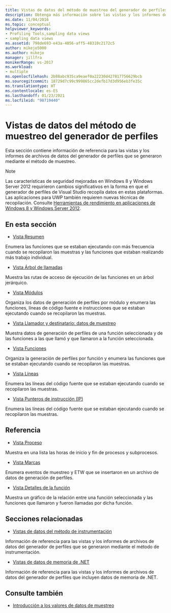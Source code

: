 ```yaml
---
title: Vistas de datos del método de muestreo del generador de perfiles | Microsoft Docs
description: Obtenga más información sobre las vistas y los informes de archivos de datos del generador de perfiles generados mediante el método de muestreo.
ms.date: 11/04/2016
ms.topic: conceptual
helpviewer_keywords:
- Profiling Tools,sampling data views
- sampling data views
ms.assetid: 798de693-e43a-4056-aff5-48310c2172c5
author: mikejo5000
ms.author: mikejo
manager: jillfra
monikerRange: vs-2017
ms.workload:
- multiple
ms.openlocfilehash: 2b88abc935ca9eaef0a22230d427817756629bcb
ms.sourcegitcommit: 18729d7c99c999865cc2defb17d3d956eb3fe35c
ms.translationtype: HT
ms.contentlocale: es-ES
ms.lasthandoff: 01/23/2021
ms.locfileid: "98719440"
---
```

# <a name="profiler-sampling-method-data-views"></a>Vistas de datos del método de muestreo del generador de perfiles
Esta sección contiene información de referencia para las vistas y los informes de archivos de datos del generador de perfiles que se generaron mediante el método de muestreo.

> [!NOTE]
> Las características de seguridad mejoradas en Windows 8 y Windows Server 2012 requirieron cambios significativos en la forma en que el generador de perfiles de Visual Studio recopila datos en estas plataformas. Las aplicaciones para UWP también requieren nuevas técnicas de recopilación. Consulte [Herramientas de rendimiento en aplicaciones de Windows 8 y Windows Server 2012](../profiling/performance-tools-on-windows-8-and-windows-server-2012-applications.md).

## <a name="in-this-section"></a>En esta sección
- [Vista Resumen](../profiling/summary-view-sampling-data.md)

 Enumera las funciones que se estaban ejecutando con más frecuencia cuando se recopilaron las muestras y las funciones que estaban realizando más trabajo individual.

- [Vista Árbol de llamadas](../profiling/call-tree-view-sampling-data.md)

 Muestra las rutas de acceso de ejecución de las funciones en un árbol jerárquico.

- [Vista Módulos](../profiling/modules-view-sampling-data.md)

 Organiza los datos de generación de perfiles por módulo y enumera las funciones, líneas de código fuente e instrucciones que se estaban ejecutando cuando se recopilaron las muestras.

- [Vista Llamador y destinatario: datos de muestreo](../profiling/caller-callee-view-sampling-data.md)

 Muestra datos de generación de perfiles de una función seleccionada y de las funciones a las que llamó y que llamaron a la función seleccionada.

- [Vista Funciones](../profiling/functions-view-sampling-data.md)

 Organiza la generación de perfiles por función y enumera las funciones que se estaban ejecutando cuando se recopilaron las muestras.

- [Vista Líneas](../profiling/lines-view-sampling-data.md)

 Enumera las líneas del código fuente que se estaban ejecutando cuando se recopilaron las muestras.

- [Vista Punteros de instrucción (IP)](../profiling/instruction-pointers-ips-view-sampling-data.md)

 Enumera las líneas del código fuente que se estaban ejecutando cuando se recopilaron las muestras.

## <a name="reference"></a>Referencia
- [Vista Proceso](../profiling/process-view.md)

 Muestra en una lista las horas de inicio y fin de procesos y subprocesos.

- [Vista Marcas](../profiling/marks-view.md)

 Enumera eventos de muestreo y ETW que se insertaron en un archivo de datos de generación de perfiles.

- [Vista Detalles de la función](../profiling/function-details-view.md)

 Muestra un gráfico de la relación entre una función seleccionada y las funciones que llamaron y fueron llamadas por dicha función.

## <a name="related-sections"></a>Secciones relacionadas
- [Vistas de datos del método de instrumentación](../profiling/instrumentation-method-data-views.md)

 Información de referencia para las vistas y los informes de archivos de datos del generador de perfiles que se generaron mediante el método de instrumentación.

- [Vistas de datos de memoria de .NET](../profiling/dotnet-memory-data-views.md)

 Información de referencia para las vistas y los informes de archivos de datos del generador de perfiles que incluyen datos de memoria de .NET.

## <a name="see-also"></a>Consulte también
- [Introducción a los valores de datos de muestreo](../profiling/understanding-sampling-data-values.md)
